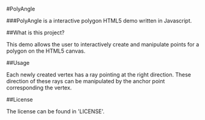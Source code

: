 #PolyAngle

###PolyAngle is a interactive polygon HTML5 demo written in Javascript.

##What is this project?

This demo allows the user to interactively create and manipulate points for a polygon on the HTML5 canvas.

##Usage

Each newly created vertex has a ray pointing at the right direction. These direction of these rays can be manipulated by the anchor point corresponding the vertex. 

##License

The license can be found in 'LICENSE'.